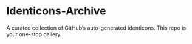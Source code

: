 # Identicons-Archive
A curated collection of GitHub’s auto-generated identicons. This repo is your one-stop gallery.
